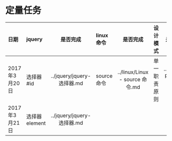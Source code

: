 

# 定量任务


| 日期  | jquery | 是否完成  |  linux命令 | 是否完成   | 设计模式 | 是否完成   |   非限定  | 是否完成   | 
| :--  | :-- | :--: | :-- | :--: | :-- | :--: | :-- | :--: |
| 2017年3月20日 |  选择器 #id        |  ../jquery/jquery-选择器.md        |   source命令 |   ../linux/Linux - source 命令.md    |  单一职责原则    |  ../design-patterns/六大原则.md   |   初始化与清理   |        |
| 2017年3月21日 |  选择器 element        |  ../jquery/jquery-选择器.md        |     |       |      |     |      |        |



